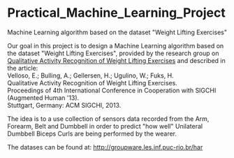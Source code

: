 # Practical_Machine_Learning_Project
Machine Learning algorithm based on the dataset "Weight Lifting Exercises"

Our goal in this project is to design a Machine Learning algorithm based on the 
dataset "Weight Lifting Exercises", provided by the research group on 
[Qualitative Activity Recognition of Weight Lifting Exercises](http://groupware.les.inf.puc-rio.br/har#weight_lifting_exercises) and
described in the article:   
Velloso, E.; Bulling, A.; Gellersen, H.; Ugulino, W.; Fuks, H.  
Qualitative Activity Recognition of Weight Lifting Exercises.  
Proceedings of 4th International Conference in Cooperation with SIGCHI (Augmented Human '13).  
Stuttgart, Germany: ACM SIGCHI, 2013.

The idea is to a use collection of sensors data recorded from the Arm, Forearm, 
Belt and Dumbbell in order to predict "how well" Unilateral Dumbbell Biceps Curls 
are being performed by the wearer.

The datases can be found at:
http://groupware.les.inf.puc-rio.br/har
